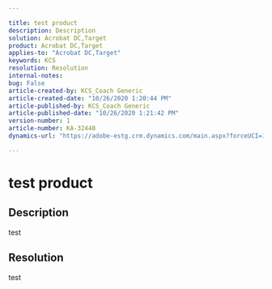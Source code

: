 ```yaml
---

title: test product  
description: Description  
solution: Acrobat DC,Target  
product: Acrobat DC,Target  
applies-to: "Acrobat DC,Target"  
keywords: KCS  
resolution: Resolution  
internal-notes:   
bug: False  
article-created-by: KCS_Coach Generic  
article-created-date: "10/26/2020 1:20:44 PM"  
article-published-by: KCS_Coach Generic  
article-published-date: "10/26/2020 1:21:42 PM"  
version-number: 1  
article-number: KA-32440  
dynamics-url: "https://adobe-estg.crm.dynamics.com/main.aspx?forceUCI=1&pagetype=entityrecord&etn=knowledgearticle&id=65d6e807-8e17-eb11-a813-000d3a5937f3"

---
```


# test product

## Description

test

## Resolution

test
